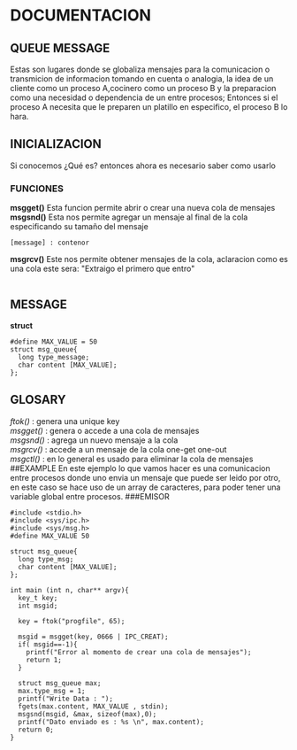 # DOCUMENTACION
## QUEUE MESSAGE
Estas son lugares donde se globaliza mensajes
para la comunicacion o transmicion de informacion
tomando en cuenta o analogia, la idea de un cliente
como un proceso A,cocinero como un proceso B y la
preparacion como una necesidad o dependencia de un
entre procesos;
Entonces si el proceso A necesita que le preparen
un platillo en especifico, el proceso B lo hara.

## INICIALIZACION
Si conocemos ¿Qué es? entonces ahora es necesario saber como usarlo
### FUNCIONES
**msgget()**
Esta funcion permite abrir o crear una nueva cola de mensajes
**msgsnd()**
Esta nos permite agregar un mensaje al final de la cola
especificando su tamaño del mensaje 
```
[message] : contenor
```
**msgrcv()**
Este nos permite obtener mensajes de la cola, aclaracion como es una cola
este sera: "Extraigo el primero que entro"
```
```
## MESSAGE
**struct**
```
#define MAX_VALUE = 50
struct msg_queue{
  long type_message;
  char content [MAX_VALUE];
};
```

## GLOSARY
*ftok()* : genera una unique key  
*msgget()* : genera o accede a una cola de mensajes  
*msgsnd()* : agrega un nuevo mensaje a la cola  
*msgrcv()* : accede a un mensaje de la cola one-get one-out  
*msgctl()* : en lo general es usado para eliminar la cola de mensajes
##EXAMPLE
En este ejemplo lo que vamos hacer es una comunicacion entre procesos
donde uno envia un mensaje que puede ser leido por otro, en este caso 
se hace uso de un array de caracteres, para poder tener una variable 
global entre procesos.
###EMISOR
```
#include <stdio.h>
#include <sys/ipc.h>
#include <sys/msg.h>
#define MAX_VALUE 50

struct msg_queue{
  long type_msg;
  char content [MAX_VALUE];
};

int main (int n, char** argv){
  key_t key;
  int msgid;

  key = ftok("progfile", 65);

  msgid = msgget(key, 0666 | IPC_CREAT);
  if( msgid==-1){
    printf("Error al momento de crear una cola de mensajes");
    return 1;
  }
  
  struct msg_queue max;
  max.type_msg = 1;
  printf("Write Data : ");
  fgets(max.content, MAX_VALUE , stdin);
  msgsnd(msgid, &max, sizeof(max),0);
  printf("Dato enviado es : %s \n", max.content);
  return 0;
}  
```
